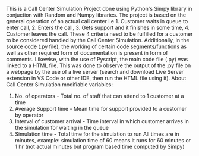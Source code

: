 This is a Call Center Simulation Project done using Python's Simpy library in conjuction with Random and Numpy libraries.
The project is based on the general operation of an actual call center i.e 1. Customer waits in queue to enter call, 2. Enters the call, 3. Gets support and it finishes in some time, 4. Customer leaves the call.
These 4 criteria need to be fulfilled for a customer to be considered handled by the Call Center
Simulation. Additionally, in the source code (.py file), the working of certain code segments/functions as well as other required form of documentation is present in form of comments. Likewise, with the use of Pyscript, the main code file (.py) was linked to a HTML file. This was done to observe the output of the .py file on a webpage by the use of a live server (search and download Live Server extension in VS Code or other IDE, then run the HTML file using it). 
About Call Center Simulation modifiable variables:
1. No. of operators - Total no. of staff that can attend to 1 customer at a time
2. Average Support time - Mean time for support provided to a customer by operator
3. Interval of customer arrival - Time interval in which customer arrives in the simulation for waiting in the queue
4. Simulation time - Total time for the simulation to run
All times are in minutes, example: simulation time of 60 means it runs for 60 minutes or 1 hr (not actual minutes but program based time computed by Simpy)
